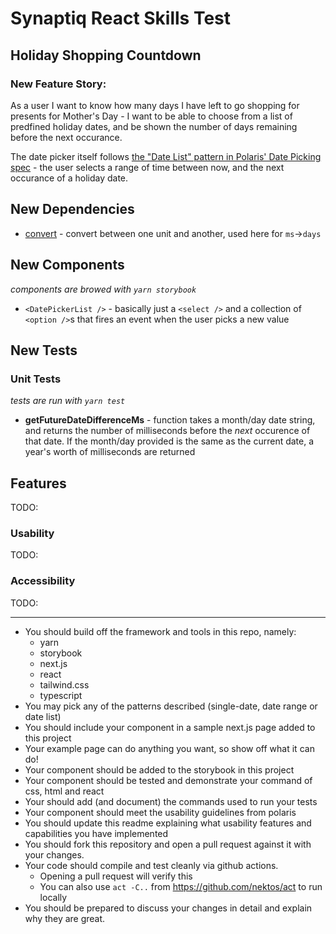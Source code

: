 # Synaptiq React Skills Test

## Holiday Shopping Countdown

### New Feature Story:

As a user I want to know how many days I have left to go shopping for presents for Mother's Day - I want to be able to choose from a list of predfined holiday dates, and be shown the number of days remaining before the next occurance.

The date picker itself follows [the "Date List" pattern in Polaris' Date Picking spec](https://polaris.shopify.com/patterns/date-picking/date-list) - the user selects a range of time between now, and the next occurance of a holiday date.

## New Dependencies

- [convert](https://www.npmjs.com/package/convert) - convert between one unit and another, used here for `ms`->`days`

## New Components

_components are browed with `yarn storybook`_

- `<DatePickerList />` - basically just a `<select />` and a collection of `<option />`s that fires an event when the user picks a new value

## New Tests

### Unit Tests

_tests are run with `yarn test`_

- **getFutureDateDifferenceMs** - function takes a month/day date string, and returns the number of milliseconds before the _next_ occurence of that date. If the month/day provided is the same as the current date, a year's worth of milliseconds are returned

## Features

TODO:

### Usability

TODO:

### Accessibility

TODO:

---

- You should build off the framework and tools in this repo, namely:
  - yarn
  - storybook
  - next.js
  - react
  - tailwind.css
  - typescript
- You may pick any of the patterns described (single-date, date range or date list)
- You should include your component in a sample next.js page added to this project
- Your example page can do anything you want, so show off what it can do!
- Your component should be added to the storybook in this project
- Your component should be tested and demonstrate your command of css, html and react
- Your should add (and document) the commands used to run your tests
- Your component should meet the usability guidelines from polaris
- You should update this readme explaining what usability features and capabilities you have implemented
- You should fork this repository and open a pull request against it with your changes.
- Your code should compile and test cleanly via github actions.
  - Opening a pull request will verify this
  - You can also use `act -C..` from https://github.com/nektos/act to run locally
- You should be prepared to discuss your changes in detail and explain why they are great.
